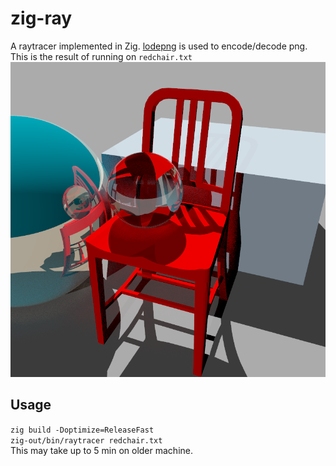 # zig-ray
A raytracer implemented in Zig. [lodepng](https://github.com/lvandeve/lodepng) is used to encode/decode png.
This is the result of running on `redchair.txt`
![Screenshot](redchair.png)

## Usage
`zig build -Doptimize=ReleaseFast`
\
`zig-out/bin/raytracer redchair.txt`
\
This may take up to 5 min on older machine.

